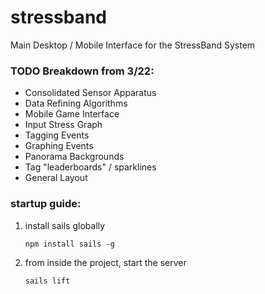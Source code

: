stressband
==========

Main Desktop / Mobile Interface for the StressBand System

### TODO Breakdown from 3/22:
- Consolidated Sensor Apparatus
- Data Refining Algorithms
- Mobile Game Interface
- Input Stress Graph
- Tagging Events
- Graphing Events
- Panorama Backgrounds
- Tag "leaderboards" / sparklines
- General Layout



### startup guide:

1. install sails globally

	```
	npm install sails -g
	```

2. from inside the project, start the server

	```
	sails lift
	```

